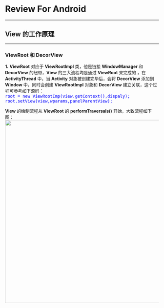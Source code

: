 # Review For Android
***
## View 的工作原理
***
### ViewRoot 和 DecorView  

**1.** **ViewRoot** 对应于 **ViewRootImpl** 类，他是链接 **WindowManager** 和 **DecorView** 的纽带，**View** 的三大流程均是通过 **ViewRoot** 来完成的 ，在 **ActivityThread** 中，当 **Activity** 对象被创建完毕后，会将 **DecorView** 添加到 **Window** 中，同时会创建 **ViewRootImpl** 对象和 **DecorView** 建立关联，这个过程可参考如下源码：  
<font size = 3 color = blue>`root = new ViewRootImp(view.getContext(),dispaly);` </font>  
<font size = 3 color = blue>`root.setView(view,wparams,panelParentView);` </font>  

**View** 的绘制流程从 **ViewRoot** 的 **performTraversals()** 开始，大致流程如下图：     
<img src = "https://raw.githubusercontent.com/Jiervs/RepsitoryResource/master/Dwelling-in-the-past/performTraversals.png" width = 600 />  


